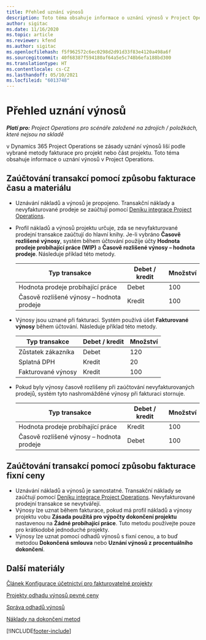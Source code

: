 ```yaml
---
title: Přehled uznání výnosů
description: Toto téma obsahuje informace o uznání výnosů v Project Operations.
author: sigitac
ms.date: 11/16/2020
ms.topic: article
ms.reviewer: kfend
ms.author: sigitac
ms.openlocfilehash: f5f962572c6ec0298d2d91d33f83e4120a498a6f
ms.sourcegitcommit: 40f68387f594180af64a5e5c748b6efa188bd300
ms.translationtype: HT
ms.contentlocale: cs-CZ
ms.lasthandoff: 05/10/2021
ms.locfileid: "6013748"
---
```

# <a name="revenue-recognition-overview"></a>Přehled uznání výnosů

_**Platí pro:** Project Operations pro scénáře založené na zdrojích / položkách, které nejsou na skladě_

v Dynamics 365 Project Operations se zásady uznání výnosů liší podle vybrané metody fakturace pro projekt nebo část projektu. Toto téma obsahuje informace o uznání výnosů v Project Operations.

## <a name="transactions-accounted-using-time-and-material-billing-method"></a>Zaúčtování transakcí pomocí způsobu fakturace času a materiálu

- Uznávání nákladů a výnosů je propojeno. Transakční náklady a nevyfakturované prodeje se zaúčtují pomocí [Deníku integrace Project Operations](../project-accounting/project-operations-integration-journal.md).
- Profil nákladů a výnosů projektu určuje, zda se nevyfakturované prodejní transakce zaúčtují do hlavní knihy. Je-li vybráno **Časově rozlišené výnosy**, systém během účtování použije účty **Hodnota prodeje probíhající práce (WIP)** a **Časově rozlišené výnosy – hodnota prodeje**. Následuje příklad této metody.  

  | Typ transakce | Debet / kredit | Množství |
  | --- | --- | --- |
  | Hodnota prodeje probíhající práce | Debet | 100 |
  | Časově rozlišené výnosy – hodnota prodeje | Kredit | 100 |

- Výnosy jsou uznané při fakturaci. Systém používá úšet **Fakturované výnosy** během účtování. Následuje příklad této metody.  

  | Typ transakce | Debet / kredit | Množství |
  | --- | --- | --- |
  | Zůstatek zákazníka | Debet | 120 |
  | Splatná DPH | Kredit | 20 |
  | Fakturované výnosy | Kredit | 100 |

- Pokud byly výnosy časově rozlišeny při zaúčtování nevyfakturovaných prodejů, systém tyto nashromážděné výnosy při fakturaci stornuje.

  | Typ transakce | Debet / kredit | Množství |
  | --- | --- | --- |
  | Hodnota prodeje probíhající práce | Kredit | 100 |
  | Časově rozlišené výnosy – hodnota prodeje | Debet | 100 |

## <a name="transactions-accounted-using-the-fixed-price-billing-method"></a>Zaúčtování transakcí pomocí způsobu fakturace fixní ceny

- Uznávání nákladů a výnosů je samostatné. Transakční náklady se zaúčtují pomocí [Deníku integrace Project Operations](../project-accounting/project-operations-integration-journal.md). Nevyfakturované prodejní transakce se nevytvářejí.
- Výnosy lze uznat během fakturace, pokud má profil nákladů a výnosy projektu vobu **Zásada použitá pro výpočty dokončení projektu** nastavenou na **Žádné probíhající práce**. Tuto metodu používejte pouze pro krátkodobé jednoduché projekty.
- Výnosy lze uznat pomocí odhadů výnosů s fixní cenou, a to buď metodou **Dokončená smlouva** nebo **Uznání výnosů z procentuálního dokončení**.

## <a name="additional-resources"></a>Další materiály
[Článek Konfigurace účetnictví pro fakturovatelné projekty](../project-accounting/configure-accounting-billable-projects.md)

[Projekty odhadu výnosů pevné ceny](rev-rec-percentage-completion-method.md)

[Správa odhadů výnosů](rev-rec-completed-contract-method.md)

[Náklady na dokončení metod](cost-complete-methods.md)


[!INCLUDE[footer-include](../includes/footer-banner.md)]